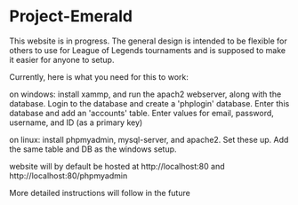 # Project-Emerald
This website is in progress. The general design is intended to be flexible for others to use for League of Legends tournaments and is supposed to make it easier for anyone to setup.

Currently, here is what you need for this to work:

on windows: install xammp, and run the apach2 webserver, along with the database. Login to the database and create a 'phplogin' database. Enter this database and add an 'accounts' table. Enter values for email, password, username, and ID (as a primary key)

on linux: install phpmyadmin, mysql-server, and apache2. Set these up. Add the same table and DB as the windows setup.

website will by default be hosted at http://localhost:80 and http://localhost:80/phpmyadmin

More detailed instructions will follow in the future
